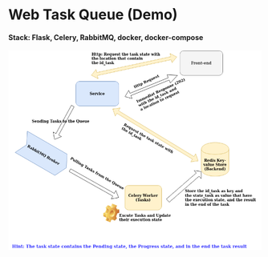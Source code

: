# Web Task Queue (Demo)

#### Stack: Flask, Celery, RabbitMQ, docker, docker-compose

![Schemas](TaskQueue.png)
